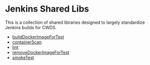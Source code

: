 # Jenkins Shared Libs

This is a collection of shared libraries designed to largely standardize
Jenkins builds for CWDS.

* [buildDockerImageForTest](docs/buildDockerImageForTest.md)
* [containerScan](docs/containerScan.md)
* [lint](docs/lint.md)
* [removeDockerImageForTest](docs/removeDockerImageForTest.md)
* [smokeTest](docs/smokeTest.md)

